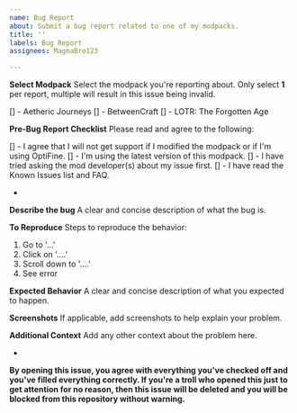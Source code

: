 ```yaml
---
name: Bug Report
about: Submit a bug report related to one of my modpacks.
title: ''
labels: Bug Report
assignees: MagmaBro123

---
```


**Select Modpack**
Select the modpack you're reporting about. Only select **1** per report, multiple will result in this issue being invalid.

[] - Aetheric Journeys
[] - BetweenCraft
[] - LOTR: The Forgotten Age

**Pre-Bug Report Checklist**
Please read and agree to the following:

[] - I agree that I will not get support if I modified the modpack or if I'm using OptiFine.
[] - I'm using the latest version of this modpack.
[] - I have tried asking the mod developer(s) about my issue first.
[] - I have read the Known Issues list and FAQ.

-

**Describe the bug**
A clear and concise description of what the bug is.

**To Reproduce**
Steps to reproduce the behavior:

1. Go to '...'
2. Click on '....'
3. Scroll down to '....'
4. See error

**Expected Behavior**
A clear and concise description of what you expected to happen.

**Screenshots**
If applicable, add screenshots to help explain your problem.

**Additional Context**
Add any other context about the problem here.

-

**By opening this issue, you agree with everything you've checked off and you've filled everything correctly. If you're a troll who opened this just to get attention for no reason, then this issue will be deleted and you will be blocked from this repository without warning.**
